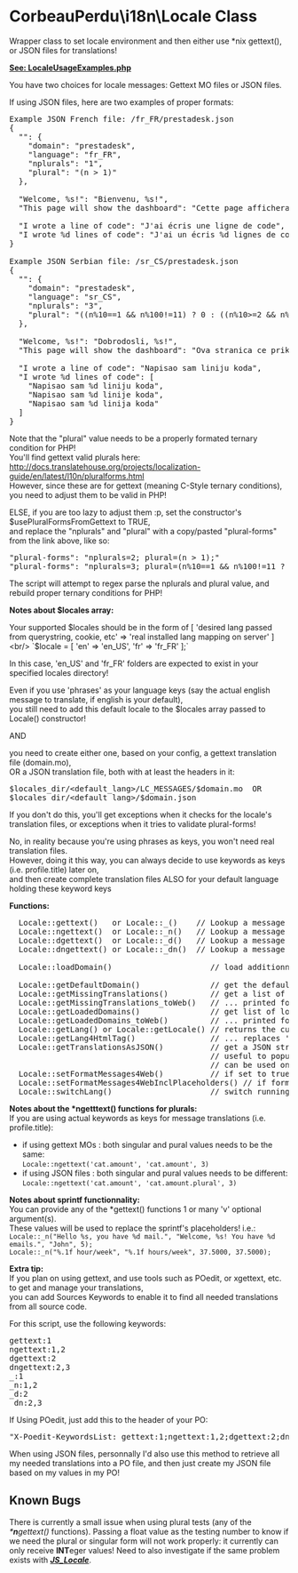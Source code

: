 # CorbeauPerdu\i18n\Locale Class
Wrapper class to set locale environment and then either use *nix gettext(), or JSON files for translations!

<a href="https://github.com/ravenlost/PHP_Locale/blob/master/UsageExamples/LocaleUsageExamples.php">**See: LocaleUsageExamples.php**</a>

You have two choices for locale messages: Gettext MO files or JSON files.

If using JSON files, here are two examples of proper formats:

<pre>
Example JSON French file: <locales_dir>/fr_FR/prestadesk.json
{
  "": {
    "domain": "prestadesk",
    "language": "fr_FR",
    "nplurals": "1",
    "plural": "(n > 1)"
  },

  "Welcome, %s!": "Bienvenu, %s!",
  "This page will show the dashboard": "Cette page affichera le tableau de bord",

  "I wrote a line of code": "J'ai écris une ligne de code",
  "I wrote %d lines of code": "J'ai un écris %d lignes de code"
}

Example JSON Serbian file: <locales_dir>/sr_CS/prestadesk.json
{
  "": {
    "domain": "prestadesk",
    "language": "sr_CS",
    "nplurals": "3",
    "plural": "((n%10==1 && n%100!=11) ? 0 : ((n%10>=2 && n%10<=4 && (n%100<10 || n%100>=20)) ? 1 : 2))"
  },

  "Welcome, %s!": "Dobrodosli, %s!",
  "This page will show the dashboard": "Ova stranica ce prikazati kontrolnu tablu",

  "I wrote a line of code": "Napisao sam liniju koda",
  "I wrote %d lines of code": [
    "Napisao sam %d liniju koda",
    "Napisao sam %d linije koda",
    "Napisao sam %d linija koda"
  ]
}
</pre>

Note that the "plural" value needs to be a properly formated ternary condition for PHP!<br/>
You'll find gettext valid plurals here: http://docs.translatehouse.org/projects/localization-guide/en/latest/l10n/pluralforms.html<br/>
However, since these are for gettext (meaning C-Style ternary conditions), you need to adjust them to be valid in PHP!

ELSE, if you are too lazy to adjust them :p, set the constructor's $usePluralFormsFromGettext to TRUE,<br/>
and replace the "nplurals" and "plural" with a copy/pasted "plural-forms" from the link above, like so:

<pre>
"plural-forms": "nplurals=2; plural=(n > 1);"
"plural-forms": "nplurals=3; plural=(n%10==1 && n%100!=11 ? 0 : n%10>=2 && n%10<=4 && (n%100<10 || n%100>=20) ? 1 : 2);"
</pre>

The script will attempt to regex parse the nplurals and plural value, and rebuild proper ternary conditions for PHP!

**Notes about $locales array:**

Your supported $locales should be in the form of [ 'desired lang passed from querystring, cookie, etc' => 'real installed lang mapping on server' ]<br/>
`$locale = [ 'en' => 'en_US', 'fr' => 'fr_FR' ];`

In this case, 'en_US' and 'fr_FR' folders are expected to exist in your specified locales directory!

Even if you use 'phrases' as your language keys (say the actual english message to translate, if english is your default),<br/>
you still need to add this default locale to the $locales array passed to Locale() constructor!

AND

you need to create either one, based on your config, a gettext translation file (domain.mo),<br/>
OR a JSON translation file, both with at least the headers in it:

<pre>
$locales_dir/&lt;default_lang>/LC_MESSAGES/$domain.mo  OR
$locales_dir/&lt;default_lang>/$domain.json
</pre>

If you don't do this, you'll get exceptions when it checks for the locale's translation files, or exceptions when it tries to validate plural-forms!

No, in reality because you're using phrases as keys, you won't need real translation files.<br/>
However, doing it this way, you can always decide to use keywords as keys (i.e. profile.title) later on,<br/>
and then create complete translation files ALSO for your default language holding these keyword keys


**Functions:**
<pre>
  Locale::gettext()   or Locale::_()    // Lookup a message in the current domain, singular form
  Locale::ngettext()  or Locale::_n()   // Lookup a message in the current domain, plurial form
  Locale::dgettext()  or Locale::_d()   // Lookup a message in a given domain, singular form
  Locale::dngettext() or Locale::_dn()  // Lookup a message in a given domain, plurial form

  Locale::loadDomain()                     // load additionnal domain (translation files), on top of the default one

  Locale::getDefaultDomain()               // get the default domain set
  Locale::getMissingTranslations()         // get a list of missing translations in the page (call this at the very end of your script!)
  Locale::getMissingTranslations_toWeb()   // ... printed for a webpage!
  Locale::getLoadedDomains()               // get list of loaded domains: if using JSON, will also include the actual domain messages data
  Locale::getLoadedDomains_toWeb()         // ... printed for a webpage!
  Locale::getLang() or Locale::getLocale() // returns the currently set lang/locale
  Locale::getLang4HtmlTag()                // ... replaces '_' with '-' for proper format to put in &lt;html> and &lt;meta> html tags
  Locale::getTranslationsAsJSON()          // get a JSON string holding all translations for a given $domain
                                           // useful to populate say a javascript variable and thus get translations even in JS!
                                           // can be used only if using JSON files
  Locale::setFormatMessages4Web()          // if set to true, all returned messages will be htmlentities()'d and line breaks '\n' replaced with '&lt;br/>'
  Locale::setFormatMessages4WebInclPlaceholders() // if formatMessages4Web is on, do we want to also format the placeholder values? Default is true!
  Locale::switchLang()                     // switch running locale to another language; all previously loaded domains will be re-loaded in desired language!
</pre>

__Notes about the *ngetttext() functions for plurals:__<br/>
If you are using actual keywords as keys for message translations (i.e. profile.title):

  - if using gettext MOs : both singular and pural values needs to be the same:<br>
       `Locale::ngettext('cat.amount', 'cat.amount', 3)`
  - if using JSON files  : both singular and pural values needs to be different:<br>
       `Locale::ngettext('cat.amount', 'cat.amount.plural', 3)`

**Notes about sprintf functionnality:**<br/>
You can provide any of the *gettext() functions 1 or many 'v' optional argument(s).<br/>
These values will be used to replace the sprintf's placeholders! i.e.:<br/>
`Locale::_n("Hello %s, you have %d mail.", "Welcome, %s! You have %d emails.", "John", 5);`<br>
`Locale::_n("%.1f hour/week", "%.1f hours/week", 37.5000, 37.5000);`


**Extra tip:**<br/>
If you plan on using gettext, and use tools such as POedit, or xgettext, etc. to get and manage your translations,<br/>
you can add Sources Keywords to enable it to find all needed translations from all source code.

For this script, use the following keywords:
<pre>
gettext:1
ngettext:1,2
dgettext:2
dngettext:2,3
_:1
_n:1,2
_d:2
_dn:2,3
</pre>

If Using POedit, just add this to the header of your PO:

<pre>
"X-Poedit-KeywordsList: gettext:1;ngettext:1,2;dgettext:2;dngettext:2,3;_:1;_n:1,2;_d:2;_dn:2,3\n"
</pre>

When using JSON files, personnally I'd also use this method to retrieve all my needed translations into a PO file, and then just create my JSON file based on my values in my PO!

<h2>Known Bugs</h2>
There is currently a small issue when using plural tests (any of the <i>*<b>n</b>gettext()</i> functions). Passing a float value as the testing number to know if we need the plural or singular form will not work properly: it currently can only receive <b>INT</b>eger values! Need to also investigate if the same problem exists with <i><b><a href="https://github.com/ravenlost/JS_Locale">JS_Locale</a></b></i>.
